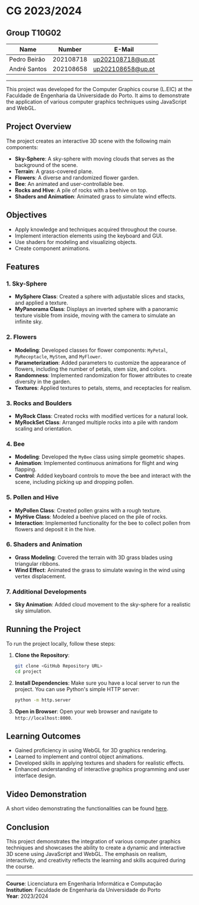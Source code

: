 # CG 2023/2024

## Group T10G02
| Name             | Number    | E-Mail             |
| ---------------- | --------- | ------------------ |
| Pedro Beirão     | 202108718 | up202108718@up.pt  |
| André Santos     | 202108658 | up202108658@up.pt  |

----
This project was developed for the Computer Graphics course (L.EIC) at the Faculdade de Engenharia da Universidade do Porto. It aims to demonstrate the application of various computer graphics techniques using JavaScript and WebGL.

## Project Overview

The project creates an interactive 3D scene with the following main components:

- **Sky-Sphere**: A sky-sphere with moving clouds that serves as the background of the scene.
- **Terrain**: A grass-covered plane.
- **Flowers**: A diverse and randomized flower garden.
- **Bee**: An animated and user-controllable bee.
- **Rocks and Hive**: A pile of rocks with a beehive on top.
- **Shaders and Animation**: Animated grass to simulate wind effects.

## Objectives

- Apply knowledge and techniques acquired throughout the course.
- Implement interaction elements using the keyboard and GUI.
- Use shaders for modeling and visualizing objects.
- Create component animations.

## Features

### 1. Sky-Sphere
- **MySphere Class**: Created a sphere with adjustable slices and stacks, and applied a texture.
- **MyPanorama Class**: Displays an inverted sphere with a panoramic texture visible from inside, moving with the camera to simulate an infinite sky.

### 2. Flowers
- **Modeling**: Developed classes for flower components: `MyPetal`, `MyReceptacle`, `MyStem`, and `MyFlower`.
- **Parameterization**: Added parameters to customize the appearance of flowers, including the number of petals, stem size, and colors.
- **Randomness**: Implemented randomization for flower attributes to create diversity in the garden.
- **Textures**: Applied textures to petals, stems, and receptacles for realism.

### 3. Rocks and Boulders
- **MyRock Class**: Created rocks with modified vertices for a natural look.
- **MyRockSet Class**: Arranged multiple rocks into a pile with random scaling and orientation.

### 4. Bee
- **Modeling**: Developed the `MyBee` class using simple geometric shapes.
- **Animation**: Implemented continuous animations for flight and wing flapping.
- **Control**: Added keyboard controls to move the bee and interact with the scene, including picking up and dropping pollen.

### 5. Pollen and Hive
- **MyPollen Class**: Created pollen grains with a rough texture.
- **MyHive Class**: Modeled a beehive placed on the pile of rocks.
- **Interaction**: Implemented functionality for the bee to collect pollen from flowers and deposit it in the hive.

### 6. Shaders and Animation
- **Grass Modeling**: Covered the terrain with 3D grass blades using triangular ribbons.
- **Wind Effect**: Animated the grass to simulate waving in the wind using vertex displacement.

### 7. Additional Developments
- **Sky Animation**: Added cloud movement to the sky-sphere for a realistic sky simulation.

## Running the Project

To run the project locally, follow these steps:

1. **Clone the Repository**:
    ```bash
    git clone <GitHub Repository URL>
    cd project
    ```

2. **Install Dependencies**:
    Make sure you have a local server to run the project. You can use Python's simple HTTP server:
    ```bash
    python -m http.server
    ```

3. **Open in Browser**:
    Open your web browser and navigate to `http://localhost:8000`.

## Learning Outcomes

- Gained proficiency in using WebGL for 3D graphics rendering.
- Learned to implement and control object animations.
- Developed skills in applying textures and shaders for realistic effects.
- Enhanced understanding of interactive graphics programming and user interface design.

## Video Demonstration

A short video demonstrating the functionalities can be found [here](project-t1g1.mp4).

## Conclusion

This project demonstrates the integration of various computer graphics techniques and showcases the ability to create a dynamic and interactive 3D scene using JavaScript and WebGL. The emphasis on realism, interactivity, and creativity reflects the learning and skills acquired during the course.

---

**Course**: Licenciatura em Engenharia Informática e Computação  
**Institution**: Faculdade de Engenharia da Universidade do Porto  
**Year**: 2023/2024